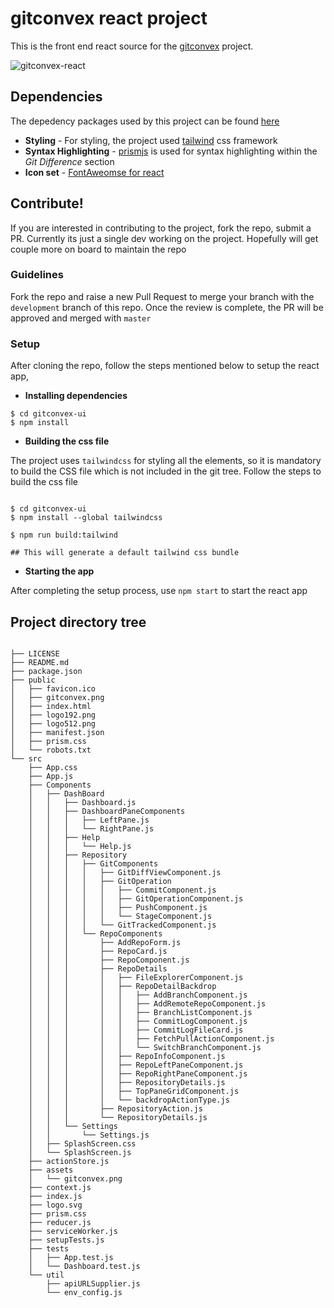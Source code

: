 # gitconvex react project
This is the front end react source for the [gitconvex](https://github.com/neel1996/gitconvex) project.

![gitconvex-react](https://user-images.githubusercontent.com/47709856/87220396-e72df380-c380-11ea-9b2b-e156402842bb.png)

## Dependencies

The depedency packages used by this project can be found [here](https://github.com/neel1996/gitconvex-ui/network/dependencies)

- **Styling** - For styling, the project used [tailwind]() css framework 
- **Syntax Highlighting** - [prismjs](https://github.com/PrismJS/prism) is used for syntax highlighting within the *Git Difference* section
- **Icon set** - [FontAweomse for react](https://github.com/FortAwesome/Font-Awesome)

## Contribute!

If you are interested in contributing to the project, fork the repo, submit a PR. Currently its just a single dev working on the project. Hopefully will get couple more on board to maintain the repo

### Guidelines 

Fork the repo and raise a new Pull Request to merge your branch with the `development` branch of this repo. Once the review is complete, the PR will be approved and merged with `master`

### Setup

After cloning the repo, follow the steps mentioned below to setup the react app,

- **Installing dependencies**

```
$ cd gitconvex-ui
$ npm install
```

- **Building the css file**

The project uses `tailwindcss` for styling all the elements, so it is mandatory to build the CSS file which is not included in the git tree. Follow the steps to build the css file

```

$ cd gitconvex-ui
$ npm install --global tailwindcss 

$ npm run build:tailwind

## This will generate a default tailwind css bundle

```

- **Starting the app**

After completing the setup process, use `npm start` to start the react app


## Project directory tree

```

├── LICENSE
├── README.md
├── package.json
├── public
│   ├── favicon.ico
│   ├── gitconvex.png
│   ├── index.html
│   ├── logo192.png
│   ├── logo512.png
│   ├── manifest.json
│   ├── prism.css
│   └── robots.txt
└── src
    ├── App.css
    ├── App.js
    ├── Components
    │   ├── DashBoard
    │   │   ├── Dashboard.js
    │   │   ├── DashboardPaneComponents
    │   │   │   ├── LeftPane.js
    │   │   │   └── RightPane.js
    │   │   ├── Help
    │   │   │   └── Help.js
    │   │   ├── Repository
    │   │   │   ├── GitComponents
    │   │   │   │   ├── GitDiffViewComponent.js
    │   │   │   │   ├── GitOperation
    │   │   │   │   │   ├── CommitComponent.js
    │   │   │   │   │   ├── GitOperationComponent.js
    │   │   │   │   │   ├── PushComponent.js
    │   │   │   │   │   └── StageComponent.js
    │   │   │   │   └── GitTrackedComponent.js
    │   │   │   └── RepoComponents
    │   │   │       ├── AddRepoForm.js
    │   │   │       ├── RepoCard.js
    │   │   │       ├── RepoComponent.js
    │   │   │       ├── RepoDetails
    │   │   │       │   ├── FileExplorerComponent.js
    │   │   │       │   ├── RepoDetailBackdrop
    │   │   │       │   │   ├── AddBranchComponent.js
    │   │   │       │   │   ├── AddRemoteRepoComponent.js
    │   │   │       │   │   ├── BranchListComponent.js
    │   │   │       │   │   ├── CommitLogComponent.js
    │   │   │       │   │   ├── CommitLogFileCard.js
    │   │   │       │   │   ├── FetchPullActionComponent.js
    │   │   │       │   │   └── SwitchBranchComponent.js
    │   │   │       │   ├── RepoInfoComponent.js
    │   │   │       │   ├── RepoLeftPaneComponent.js
    │   │   │       │   ├── RepoRightPaneComponent.js
    │   │   │       │   ├── RepositoryDetails.js
    │   │   │       │   ├── TopPaneGridComponent.js
    │   │   │       │   └── backdropActionType.js
    │   │   │       ├── RepositoryAction.js
    │   │   │       └── RepositoryDetails.js
    │   │   └── Settings
    │   │       └── Settings.js
    │   ├── SplashScreen.css
    │   └── SplashScreen.js
    ├── actionStore.js
    ├── assets
    │   └── gitconvex.png
    ├── context.js
    ├── index.js
    ├── logo.svg
    ├── prism.css
    ├── reducer.js
    ├── serviceWorker.js
    ├── setupTests.js
    ├── tests
    │   ├── App.test.js
    │   └── Dashboard.test.js
    └── util
        ├── apiURLSupplier.js
        └── env_config.js

```

